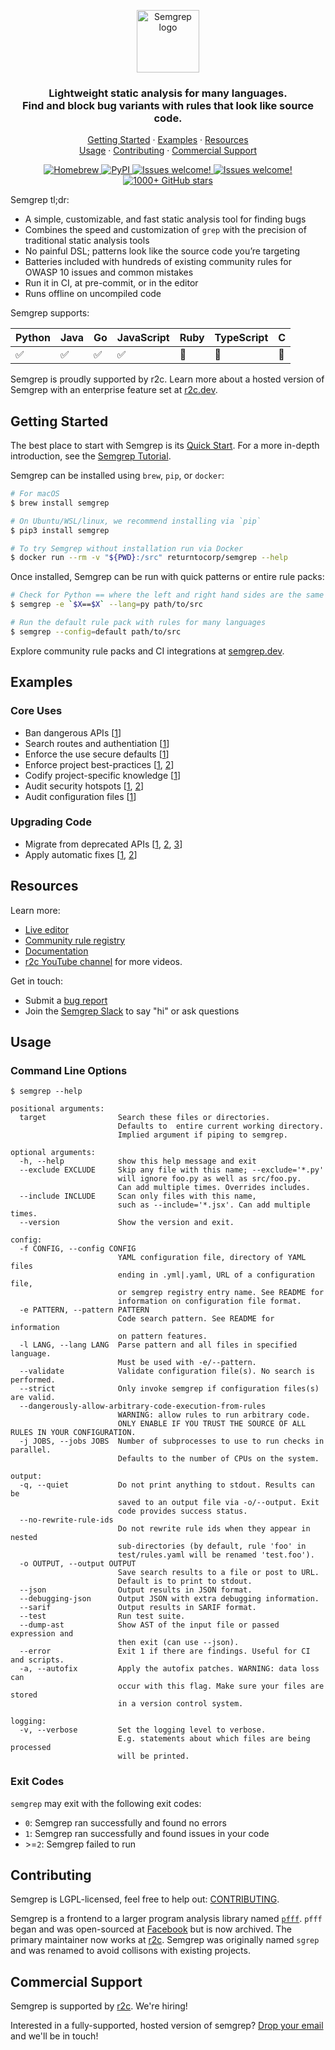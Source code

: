<p align="center">
    <img src="semgrep.svg" height="100" alt="Semgrep logo"/>
</p>
<h3 align="center">
  Lightweight static analysis for many languages.
  </br>
  Find and block bug variants with rules that look like source code.
</h3>

<p align="center">
  <a href="#getting-started">Getting Started</a>
  <span> · </span>
  <a href="#Examples">Examples</a>
  <span> · </span>
  <a href="#resources">Resources</a>
  <br/>
  <a href="#usage">Usage</a>
  <span> · </span>
  <a href="#contributing">Contributing</a>
  <span> · </span>
  <a href="#commercial-support">Commercial Support</a>
</p>

<p align="center">
  <a href="https://formulae.brew.sh/formula/semgrep">
    <img src="https://img.shields.io/homebrew/v/semgrep?style=flat-square" alt="Homebrew" />
  </a>
  <a href="https://pypi.org/project/semgrep/">
    <img alt="PyPI" src="https://img.shields.io/pypi/v/semgrep?style=flat-square&color=blue">
  </a>
  <a href="https://r2c.dev/slack">
    <img src="https://img.shields.io/badge/slack-join-green?style=flat-square" alt="Issues welcome!" />
  </a>
  <a href="https://github.com/returntocorp/semgrep/issues/new/choose">
    <img src="https://img.shields.io/badge/issues-welcome-green?style=flat-square" alt="Issues welcome!" />
  </a>
  <a href="https://github.com/returntocorp/semgrep#readme">
    <img src="https://img.shields.io/github/stars/returntocorp/semgrep?label=GitHub%20Stars&style=flat-square" alt="1000+ GitHub stars" />
  </a>
</p>

Semgrep tl;dr:

- A simple, customizable, and fast static analysis tool for finding bugs
- Combines the speed and customization of `grep` with the precision of traditional static analysis tools
- No painful DSL; patterns look like the source code you’re targeting
- Batteries included with hundreds of existing community rules for OWASP 10 issues and common mistakes
- Run it in CI, at pre-commit, or in the editor
- Runs offline on uncompiled code

Semgrep supports:

| **Python** | **Java** | **Go** | **JavaScript** | **Ruby** | **TypeScript** | **C** |
| :--------- | :------- | :----- | :------------- | :------- | :------------- | :---- |
| ✅         | ✅       | ✅     | ✅             | 🚧       | 🚧             | 🚧    |

Semgrep is proudly supported by r2c. Learn more about a hosted version of Semgrep with an enterprise feature set at [r2c.dev](https://r2c.dev/).

## Getting Started

The best place to start with Semgrep is its [Quick Start](https://semgrep.dev/editor). For a more in-depth introduction, see the [Semgrep Tutorial](https://semgrep.dev/learn).

Semgrep can be installed using `brew`, `pip`, or `docker`:

```sh
# For macOS
$ brew install semgrep

# On Ubuntu/WSL/linux, we recommend installing via `pip`
$ pip3 install semgrep

# To try Semgrep without installation run via Docker
$ docker run --rm -v "${PWD}:/src" returntocorp/semgrep --help
```

Once installed, Semgrep can be run with quick patterns or entire rule packs:

```sh
# Check for Python == where the left and right hand sides are the same (often a bug)
$ semgrep -e `$X==$X` --lang=py path/to/src

# Run the default rule pack with rules for many languages
$ semgrep --config=default path/to/src
```

Explore community rule packs and CI integrations at [semgrep.dev](https://semgrep.dev/packs).

## Examples

### Core Uses

- Ban dangerous APIs [[1](https://semgrep.live/clintgibler:no-exec)]
- Search routes and authentiation [[1](https://semgrep.live/clintgibler:spring-routes)]
- Enforce the use secure defaults [[1](https://semgrep.dev/dlukeomalley:flask-set-cookie)]
- Enforce project best-practices [[1](https://semgrep.dev/dlukeomalley:use-assertEqual-for-equality), [2](https://semgrep.dev/dlukeomalley:unchecked-subprocess-call)]
- Codify project-specific knowledge [[1](https://semgrep.dev/dlukeomalley:verify-before-make)]
- Audit security hotspots [[1](https://semgrep.live/ievans:airflow-xss), [2](https://semgrep.dev/dlukeomalley:hardcoded-credentials)]
- Audit configuration files [[1](https://semgrep.dev/dlukeomalley:s3-arn-use)]

### Upgrading Code

- Migrate from deprecated APIs [[1](https://semgrep.dev/editor?registry=java.lang.security.audit.crypto.des-is-deprecated), [2](https://semgrep.dev/editor?registry=python.bokeh.maintainability.deprecated.deprecated_apis), [3](https://semgrep.dev/editor?registry=python.flask.maintainability.deprecated.deprecated-apis)]
- Apply automatic fixes [[1](https://semgrep.live/clintgibler:use-listenAndServeTLS), [2]()]

## Resources

Learn more:

- [Live editor](https://semgrep.dev/editor)
- [Community rule registry](https://semgrep.dev/r)
- [Documentation](docs/README.md)
- [r2c YouTube channel](https://www.youtube.com/channel/UC5ahcFBorwzUTqPipFhjkWg) for more videos.

Get in touch:

- Submit a [bug report](https://github.com/returntocorp/semgrep/issues)
- Join the [Semgrep Slack](https://join.slack.com/t/r2c-community/shared_invite/enQtNjU0NDYzMjAwODY4LWE3NTg1MGNhYTAwMzk5ZGRhMjQ2MzVhNGJiZjI1ZWQ0NjQ2YWI4ZGY3OGViMGJjNzA4ODQ3MjEzOWExNjZlNTA) to say "hi" or ask questions

## Usage

### Command Line Options

```shell
$ semgrep --help

positional arguments:
  target                Search these files or directories.
                        Defaults to  entire current working directory.
                        Implied argument if piping to semgrep.

optional arguments:
  -h, --help            show this help message and exit
  --exclude EXCLUDE     Skip any file with this name; --exclude='*.py'
                        will ignore foo.py as well as src/foo.py.
                        Can add multiple times. Overrides includes.
  --include INCLUDE     Scan only files with this name,
                        such as --include='*.jsx'. Can add multiple times.
  --version             Show the version and exit.

config:
  -f CONFIG, --config CONFIG
                        YAML configuration file, directory of YAML files
                        ending in .yml|.yaml, URL of a configuration file,
                        or semgrep registry entry name. See README for
                        information on configuration file format.
  -e PATTERN, --pattern PATTERN
                        Code search pattern. See README for information
                        on pattern features.
  -l LANG, --lang LANG  Parse pattern and all files in specified language.
                        Must be used with -e/--pattern.
  --validate            Validate configuration file(s). No search is performed.
  --strict              Only invoke semgrep if configuration files(s) are valid.
  --dangerously-allow-arbitrary-code-execution-from-rules
                        WARNING: allow rules to run arbitrary code.
                        ONLY ENABLE IF YOU TRUST THE SOURCE OF ALL RULES IN YOUR CONFIGURATION.
  -j JOBS, --jobs JOBS  Number of subprocesses to use to run checks in parallel.
                        Defaults to the number of CPUs on the system.

output:
  -q, --quiet           Do not print anything to stdout. Results can be
                        saved to an output file via -o/--output. Exit
                        code provides success status.
  --no-rewrite-rule-ids
                        Do not rewrite rule ids when they appear in nested
                        sub-directories (by default, rule 'foo' in
                        test/rules.yaml will be renamed 'test.foo').
  -o OUTPUT, --output OUTPUT
                        Save search results to a file or post to URL.
                        Default is to print to stdout.
  --json                Output results in JSON format.
  --debugging-json      Output JSON with extra debugging information.
  --sarif               Output results in SARIF format.
  --test                Run test suite.
  --dump-ast            Show AST of the input file or passed expression and
                        then exit (can use --json).
  --error               Exit 1 if there are findings. Useful for CI and scripts.
  -a, --autofix         Apply the autofix patches. WARNING: data loss can
                        occur with this flag. Make sure your files are stored
                        in a version control system.

logging:
  -v, --verbose         Set the logging level to verbose.
                        E.g. statements about which files are being processed
                        will be printed.
```

### Exit Codes

`semgrep` may exit with the following exit codes:

- `0`: Semgrep ran successfully and found no errors
- `1`: Semgrep ran successfully and found issues in your code
- \>=`2`: Semgrep failed to run

## Contributing

Semgrep is LGPL-licensed, feel free to help out: [CONTRIBUTING](https://github.com/returntocorp/semgrep/blob/develop/CONTRIBUTING.md).

Semgrep is a frontend to a larger program analysis library named [`pfff`](https://github.com/returntocorp/pfff/). `pfff` began and was open-sourced at [Facebook](https://github.com/facebookarchive/pfff) but is now archived. The primary maintainer now works at [r2c](https://r2c.dev). Semgrep was originally named `sgrep` and was renamed to avoid collisons with existing projects.

## Commercial Support

Semgrep is supported by [r2c](https://r2c.dev). We're hiring!

Interested in a fully-supported, hosted version of semgrep? [Drop your email](https://forms.gle/dpUUvSo1WtELL8DW6) and we'll be in touch!
